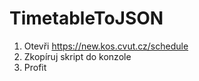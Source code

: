 # TimetableToJSON
1. Otevři https://new.kos.cvut.cz/schedule
2. Zkopíruj skript do konzole
3. Profit
